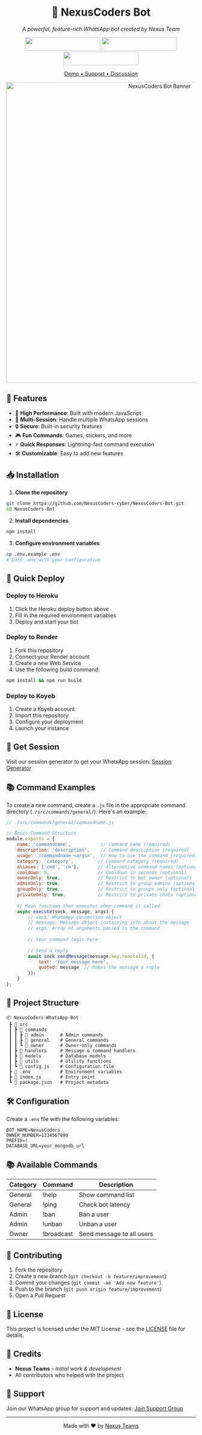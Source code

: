 <div align="center">
  
# 🤖 NexusCoders Bot

*A powerful, feature-rich WhatsApp bot created by Nexus Team*

[<img src="https://img.shields.io/badge/DEPLOY-HEROKU-red.svg?style=for-the-badge&logo=heroku" width="200" height="35.45"/>](https://heroku.com/deploy)
[<img src="https://img.shields.io/badge/DEPLOY-RENDER-blue.svg?style=for-the-badge&logo=render" width="200" height="35.45"/>](https://render.com)
[<img src="https://img.shields.io/badge/DEPLOY-KOYEB-black.svg?style=for-the-badge&logo=koyeb" width="200" height="35.45"/>](https://koyeb.com)

[Demo • Support • Discussion](https://whatsapp.com/channel/0029VarItlZ8fewz4nyakm1u)

<img src="https://tiny.one/y6a7bdpk" alt="NexusCoders Bot Banner" width="800"/>

</div>

## 🌟 Features

- 🚀 **High Performance**: Built with modern JavaScript
- 💾 **Multi-Session**: Handle multiple WhatsApp sessions
- 🔒 **Secure**: Built-in security features
- 🎮 **Fun Commands**: Games, stickers, and more
- ⚡ **Quick Responses**: Lightning-fast command execution
- 🛠️ **Customizable**: Easy to add new features

## 📥 Installation

1. **Clone the repository**
```bash
git clone https://github.com/NexusCoders-cyber/NexusCoders-Bot.git
cd NexusCoders-Bot
```

2. **Install dependencies**
```bash
npm install
```

3. **Configure environment variables**
```bash
cp .env.example .env
# Edit .env with your configuration
```

## 🚀 Quick Deploy

### Deploy to Heroku
1. Click the Heroku deploy button above
2. Fill in the required environment variables
3. Deploy and start your bot

### Deploy to Render
1. Fork this repository
2. Connect your Render account
3. Create a new Web Service
4. Use the following build command:
```bash
npm install && npm run build
```

### Deploy to Koyeb
1. Create a Koyeb account
2. Import this repository
3. Configure your deployment
4. Launch your instance

## 🎯 Get Session

Visit our session generator to get your WhatsApp session:
[Session Generator](https://nexuscoderssessionid-zni8.onrender.com)

## 📚 Command Examples

To create a new command, create a `.js` file in the appropriate command directory (`./src/commands/general/`). Here's an example:

```javascript
// ./src/commands/general/commandname.js

// Basic Command Structure
module.exports = {
    name: 'commandname',           // Command name (required)
    description: 'description',    // Command description (required)
    usage: '!commandname <args>',  // How to use the command (required)
    category: 'category',         // Command category (required)
    aliases: ['cmd', 'cm'],       // Alternative command names (optional)
    cooldown: 5,                  // Cooldown in seconds (optional)
    ownerOnly: true,              // Restrict to bot owner (optional)
    adminOnly: true,              // Restrict to group admins (optional)
    groupOnly: true,              // Restrict to groups only (optional)
    privateOnly: true,            // Restrict to private chats (optional)
    
    // Main function that executes when command is called
    async execute(sock, message, args) {
        // sock: WhatsApp connection object
        // message: Message object containing info about the message
        // args: Array of arguments passed to the command
        
        // Your command logic here
        
        // Send a reply
        await sock.sendMessage(message.key.remoteJid, {
            text: 'Your message here',
            quoted: message  // Makes the message a reply
        });
    }
};
```

## 📂 Project Structure
```
📦 NexusCoders-WhatsApp-Bot
 ┣ 📂 src
 ┃ ┣ 📂 commands
 ┃ ┃ ┣ 📂 admin      # Admin commands
 ┃ ┃ ┣ 📂 general    # General commands
 ┃ ┃ ┗ 📂 owner      # Owner-only commands
 ┃ ┣ 📂 handlers     # Message & command handlers
 ┃ ┣ 📂 models       # Database models
 ┃ ┣ 📂 utils        # Utility functions
 ┃ ┗ 📜 config.js    # Configuration file
 ┣ 📜 .env           # Environment variables
 ┣ 📜 index.js       # Entry point
 ┗ 📜 package.json   # Project metadata
```

## 🛠️ Configuration

Create a `.env` file with the following variables:
```env
BOT_NAME=NexusCoders
OWNER_NUMBER=1234567890
PREFIX=!
DATABASE_URL=your_mongodb_url
```

## 📚 Available Commands

| Category | Command | Description |
|----------|---------|-------------|
| General | !help | Show command list |
| General | !ping | Check bot latency |
| Admin | !ban | Ban a user |
| Admin | !unban | Unban a user |
| Owner | !broadcast | Send message to all users |

## 🤝 Contributing

1. Fork the repository
2. Create a new branch (`git checkout -b feature/improvement`)
3. Commit your changes (`git commit -am 'Add new feature'`)
4. Push to the branch (`git push origin feature/improvement`)
5. Open a Pull Request

## 📄 License

This project is licensed under the MIT License - see the [LICENSE](LICENSE) file for details.

## 🙏 Credits

- **Nexus Teams** - *Initial work & development*
- All contributors who helped with the project

## 💬 Support

Join our WhatsApp group for support and updates:
[Join Support Group](https://chat.whatsapp.com/GND0jkJc2eaEmvwwwvTEZ2)

---

<div align="center">

Made with ❤️ by [Nexus Teams](https://github.com/NexusCoders-cyber)

</div>
